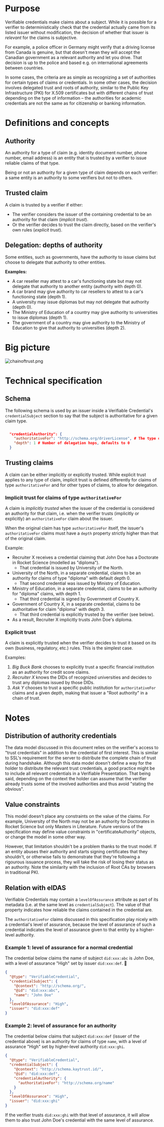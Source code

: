 # Purpose

Verifiable credentials make claims about a subject. While it is possible for a verifier to deterministically check that the credential actually came from its listed issuer without modification, the decision of whether that issuer is _relevant_ for the claims is subjective.

For example, a police officer in Germany might verify that a driving license from Canada is genuine, but that doesn't mean they will accept the Canadian government as a relevant authority and let you drive. That decision is up to the police and based e.g. on international agreements between countries.

In some cases, the criteria are as simple as recognizing a set of authorities for certain types of claims or credentials. In some other cases, the decision involves delegated trust and roots of authority, similar to the Public Key Infrastructure (PKI) for X.509 certificates but with different chains of trust depending on the type of information – the authorities for academic credentials are not the same as for citizenship or banking information.

# Definitions and concepts

## Authority

An authority for a type of claim (e.g. identity document number, phone number, email address) is an entity that is trusted by a verifier to issue reliable claims of that type.

Being or not an authority for a given type of claim depends on each verifier: a same entity is an authority to some verifiers but not to others.

## Trusted claim

A claim is trusted by a verifier if either:
- The verifier considers the issuer of the containing credential to be an authority for that claim (_implicit trust_).
- Or the verifier decides to trust the claim directly, based on the verifier's own rules (_explicit trust_).

## Delegation: depths of authority

Some entities, such as governments, have the authority to issue claims but choose to delegate that authority to other entities.

**Examples:**
- A car reseller may attest to a car's functioning state but may not delegate that authority to another entity (authority with depth 0).
- A car brand may give authority to car resellers to attest to a car's functioning state (depth 1).
- A university may issue diplomas but may not delegate that authority (depth 0).
- The Ministry of Education of a country may give authority to universities to issue diplomas (depth 1).
- The government of a country may give authority to the Ministry of Education to give that authority to universities (depth 2).

# Big picture

![chainoftrust.png](/.attachments/chainoftrust-57041dbd-df00-4399-a4e7-4f62a8359839.png)

# Technical specification

## Schema

The following schema is used by an issuer inside a Verifiable Credential's `credentialSubject` section to say that the subject is authoritative for a given claim type.

```json

  "credentialAuthority": {
    "authoritativeFor": "http://schema.org/driverLicense", # The type of claim the entity is authoritative for
    "depth": 1 # Number of delegation hops, defaults to 0
  }
```

## Trusting claims

A claim can be either implicitly or explicitly trusted. While explicit trust applies to any type of claim, implicit trust is defined differently for claims of type `authoritativeFor` and for other types of claims, to allow for delegation.

### Implicit trust for claims of type `authoritativeFor`

A claim is _implicitly trusted_ when the issuer of the credential is considered an authority for that claim, i.e. when the verifier trusts (implicitly or explicitly) an `authoritativeFor` claim about the issuer.

When the original claim has type `authoritativeFor` itself, the issuer's `authoritativeFor` claims must have a `depth` property strictly higher than that of the original claim.

Example:
- Recruiter X receives a credential claiming that John Doe has a Doctorate in Rocket Science (modelled as "diploma").
  - That credential is issued by University of the North.
- University of the North, in a separate credential, claims to be an authority for claims of type "diploma" with default depth 0.
  - That second credential was issued by Ministry of Education.
- Ministry of Education, in a separate credential, claims to be an authority for "diploma" claims, with depth 1.
  - That third credential is signed by Government of Country X.
- Government of Country X, in a separate credential, claims to be authoritative for claim "diploma" with depth 3.
  - That third credential is explicitly trusted by the verifier (see below).
- As a result, Recruiter X implicitly trusts John Doe's diploma.


### Explicit trust

A claim is explicitly trusted when the verifier decides to trust it based on its own (business, regulatory, etc.) rules. This is the simplest case.

Examples:
1. _Big Buck Bank_ chooses to explicitly trust a specific financial institution as an authority for credit score claims.
2. _Recruiter X_ knows the DIDs of recognized universities and decides to trust any diplomas issued by those DIDs. 
3. _Ask Y_ chooses to trust a specific public institution for `authoritativeFor` claims and a given depth, making that issuer a "Root authority" in a chain of trust.

# Notes

## Distribution of authority credentials

The data model discussed in this document relies on the verifier's access to "trust credentials" in addition to the credential of first interest. This is similar to SSL's requirement for the server to distribute the complete chain of trust during handshake. Although this data model doesn't define a way for the holder to distribute the relevant trust credentials, a good practice might be to include all relevant credentials in a Verifiable Presentation. That being said, depending on the context the holder can assume that the verifier already trusts some of the involved authorities and thus avoid "stating the obvious".

## Value constraints

This model doesn't place any constraints on the value of the claims. For example, University of the North may not be an authority for Doctorates in Rocket Science but only Masters in Literature. Future versions of the specification may define value constraints in "certificateAuthority" objects, or change the model in some other way.

However, that limitation shouldn't be a problem thanks to the trust model. If an entity abuses their authority and starts signing certificates that they shouldn't, or otherwise fails to demonstrate that they're following a rigourous issuance process, they will take the risk of losing their status as an authority. Note the similarity with the inclusion of Root CAs by browsers in traditional PKI.

## Relation with eIDAS

Verifiable Credentials may contain a `levelOfAssurance` attribute as part of its metadata (i.e. at the same level as `credentialSubject`). The value of that property indicates how reliable the claims contained in the credential are.

The `authoritativeFor` claims discussed in this specification play nicely with a credential's level of assurance, because the level of assurance of such a credential indicates the level of assurance given to that entity by a higher-level authority.

### Example 1: level of assurance for a normal credential

The credential below claims the name of subject `did:xxx:abc` is John Doe, with a level of assurance "High" set by issuer `did:xxx:def`.

```json
{
  "@type": "VerifiableCredential",
  "credentialSubject": {
    "@context": "http://schema.org/",
    "@id": "did:xxx:abc",
    "name": "John Doe"
  },
  "levelOfAssurance": "High",
  "issuer": "did:xxx:def"
}
```

### Example 2: level of assurance for an authority

The credential below claims that subject `did:xxx:def` (issuer of the credential above) is an authority for claims of type `name`, with a level of assurance "High" set by higher-level authority `did:xxx:ghi`.

```json
{
  "@type": "VerifiableCredential",
  "credentialSubject": {
    "@context": "http://schema.kaytrust.id/",
    "@id": "did:xxx:def",
    "credentialAuthority": {
      "authoritativeFor": "http://schema.org/name"
    }
  },
  "levelOfAssurance": "High",
  "issuer": "did:xxx:ghi"
}
```

If the verifier trusts `did:xxx:ghi` with that level of assurance, it will allow them to also trust John Doe's credential with the same level of assurance.